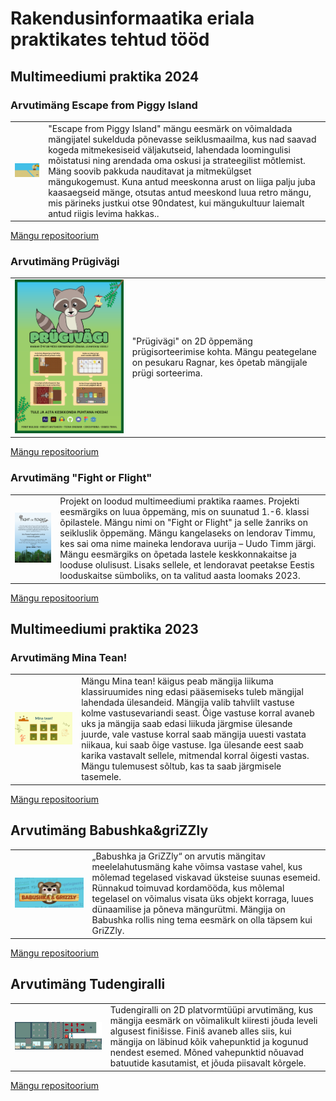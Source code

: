 # Rakendusinformaatika eriala praktikates tehtud tööd

## Multimeediumi praktika 2024

### Arvutimäng Escape from Piggy Island

<table>
  <tr>
    <td><img src="https://github.com/TLUHK-RIF22/multimeediumi_praktika_Ryhm_1/raw/ef04606df25b185ace84241143f72fc42f8b1c22/Meedia/Video/Cutscened/Siga%20saabub%20chuck%20norrise%20moodi.gif" alt="Escape from Piggy Island"></td>
    <td>"Escape from Piggy Island" mängu eesmärk on võimaldada mängijatel sukelduda põnevasse seiklusmaailma, kus nad saavad kogeda mitmekesiseid väljakutseid, lahendada loomingulisi mõistatusi ning arendada oma oskusi ja strateegilist mõtlemist. Mäng soovib pakkuda nauditavat ja mitmekülgset mängukogemust. Kuna antud meeskonna arust on liiga palju juba kaasaegseid mänge, otsutas antud meeskond luua retro mängu, mis pärineks justkui otse 90ndatest, kui mängukultuur laiemalt antud riigis levima hakkas..</td>
  </tr>
</table>

[Mängu repositoorium](https://github.com/TLUHK-RIF22/multimeediumi_praktika_Ryhm_1)

### Arvutimäng Prügivägi

<table>
  <tr>
    <td><img src="https://github.com/TLUHK-RIF22/Oppemang-Prugivagi/blob/main/assets/plakat/pr%C3%BCgiv%C3%A4gi_poster.png?raw=true" alt="Prügivägi"></td>
    <td>"Prügivägi" on 2D õppemäng prügisorteerimise kohta. Mängu peategelane on pesukaru Ragnar, kes õpetab mängijale prügi sorteerima.
    </td>
  </tr>
</table>

[Mängu repositoorium](https://github.com/TLUHK-RIF22/Oppemang-Prugivagi)

### Arvutimäng "Fight or Flight"

<table>
  <tr>
    <td><img src="./images/FightOrFlight.png" alt="Fight or Flight"></td>
    <td>Projekt on loodud multimeediumi praktika raames. Projekti eesmärgiks on luua õppemäng, mis on suunatud 1.-6. klassi õpilastele. Mängu nimi on "Fight or Flight" ja selle žanriks on seikluslik õppemäng. Mängu kangelaseks on lendorav Timmu, kes sai oma nime maineka lendorava uurija – Uudo Timm järgi. Mängu eesmärgiks on õpetada lastele keskkonnakaitse ja looduse olulisust. Lisaks sellele, et lendoravat peetakse Eestis looduskaitse sümboliks, on ta valitud aasta loomaks 2023.
    </td>
  </tr>
</table>

[Mängu repositoorium](https://github.com/TLUHK-RIF22/Team-4)

## Multimeediumi praktika 2023

### Arvutimäng Mina Tean!

<table>
  <tr>
    <td><img src="https://github.com/TLUHK-Portfolio/Mina-Tean/blob/master/MinaTean/img/main_menu.png" alt="Mina Tean avaleht"></td>
    <td>Mängu Mina tean! käigus peab mängija liikuma klassiruumides ning edasi pääsemiseks tuleb mängijal lahendada ülesandeid. Mängija valib tahvlilt vastuse kolme vastusevariandi seast. Õige vastuse korral avaneb uks ja mängija saab edasi liikuda järgmise ülesande juurde, vale vastuse korral saab mängija uuesti vastata niikaua, kui saab õige vastuse. Iga ülesande eest saab karika vastavalt sellele, mitmendal korral õigesti vastas. Mängu tulemusest sõltub, kas ta saab järgmisele tasemele.</td>
  </tr>
</table>

[Mängu repositoorium](https://github.com/TLUHK-Portfolio/Mina-Tean)

## Arvutimäng Babushka&griZZly

<table>
  <tr>
    <td><img src="https://github.com/TLUHK-Portfolio/.github/blob/main/RIF/praktikad/images/BabushkaJaGrizzly.png" alt="Babushka ja Grizzly"></td>
    <td>„Babushka ja GriZZly“ on arvutis mängitav meelelahutusmäng kahe võimsa vastase vahel, kus mõlemad tegelased viskavad üksteise suunas esemeid. Rünnakud toimuvad kordamööda, kus mõlemal tegelasel on võimalus visata üks objekt korraga, luues dünaamilise ja põneva mängurütmi. Mängija on Babushka rollis ning tema eesmärk on olla täpsem kui GriZZly. </td>
  </tr>
</table>

[Mängu repositoorium](https://github.com/TLUHK-Portfolio/Babushka-and-griZZly)

## Arvutimäng Tudengiralli

<table>
  <tr>
    <td><img src="https://github.com/TLUHK-Portfolio/Tudengiralli/blob/master/Graafika/PNG/BackgroundTilesetVer5WithPlayer.png" alt="Tudengiralli tileset"></td>
    <td>Tudengiralli on 2D platvormtüüpi arvutimäng, kus mängija eesmärk on võimalikult kiiresti jõuda leveli algusest finišisse. Finiš avaneb alles siis, kui mängija on läbinud kõik vahepunktid ja kogunud nendest esemed. Mõned vahepunktid nõuavad batuutide kasutamist, et jõuda piisavalt kõrgele.</td>
  </tr>
</table>

[Mängu repositoorium](https://github.com/TLUHK-Portfolio/Tudengiralli)
